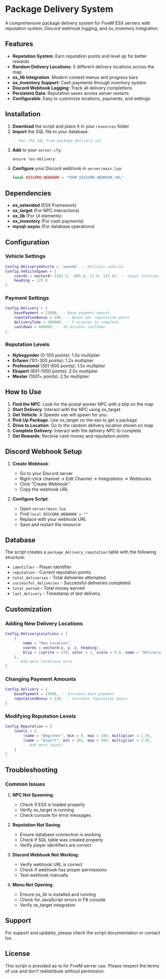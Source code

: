 # Package Delivery System

A comprehensive package delivery system for FiveM ESX servers with reputation system, Discord webhook logging, and ox_inventory integration.

## Features

- **Reputation System**: Earn reputation points and level up for better rewards
- **Random Delivery Locations**: 5 different delivery locations across the map
- **ox_lib Integration**: Modern context menus and progress bars
- **ox_inventory Support**: Cash payments through inventory system
- **Discord Webhook Logging**: Track all delivery completions
- **Persistent Data**: Reputation saves across server restarts
- **Configurable**: Easy to customize locations, payments, and settings

## Installation

1. **Download** the script and place it in your `resources` folder
2. **Import** the SQL file to your database:
   ```sql
   -- Run the SQL from package_delivery.sql
   ```
3. **Add** to your `server.cfg`:
   ```
   ensure los-delivery
   ```
4. **Configure** your Discord webhook in `server/main.lua`:
   ```lua
   local DISCORD_WEBHOOK = "YOUR_DISCORD_WEBHOOK_URL"
   ```

## Dependencies

- **es_extended** (ESX Framework)
- **ox_target** (For NPC interactions)
- **ox_lib** (For UI elements)
- **ox_inventory** (For cash payments)
- **mysql-async** (For database operations)

## Configuration

### Vehicle Settings
```lua
Config.DeliveryVehicle = 'speedo' -- Delivery vehicle
Config.VehicleSpawn = {
    coords = vector4(-1202.5, -885.0, 13.0, 125.0), -- Spawn location
    heading = 125.0
}
```

### Payment Settings
```lua
Config.Delivery = {
    basePayment = 21000, -- Base payment amount
    reputationBonus = 100, -- Bonus per reputation point
    deliveryTime = 300000, -- 5 minutes to complete
    cooldown = 600000, -- 10 minutes cooldown
}
```

### Reputation Levels
- **Nybegynder** (0-100 points): 1.0x multiplier
- **Erfaren** (101-300 points): 1.2x multiplier
- **Professionel** (301-600 points): 1.5x multiplier
- **Ekspert** (601-1000 points): 2.0x multiplier
- **Mester** (1001+ points): 2.5x multiplier

## How to Use

1. **Find the NPC**: Look for the postal worker NPC with a blip on the map
2. **Start Delivery**: Interact with the NPC using ox_target
3. **Get Vehicle**: A Speedo van will spawn for you
4. **Pick Up Package**: Use ox_target on the van to get a package
5. **Drive to Location**: Go to the random delivery location shown on map
6. **Complete Delivery**: Interact with the delivery NPC to complete
7. **Get Rewards**: Receive cash money and reputation points

## Discord Webhook Setup

1. **Create Webhook**:
   - Go to your Discord server
   - Right-click channel → Edit Channel → Integrations → Webhooks
   - Click "Create Webhook"
   - Copy the webhook URL

2. **Configure Script**:
   - Open `server/main.lua`
   - Find `local DISCORD_WEBHOOK = ""`
   - Replace with your webhook URL
   - Save and restart the resource

## Database

The script creates a `package_delivery_reputation` table with the following structure:
- `identifier` - Player identifier
- `reputation` - Current reputation points
- `total_deliveries` - Total deliveries attempted
- `successful_deliveries` - Successful deliveries completed
- `total_earned` - Total money earned
- `last_delivery` - Timestamp of last delivery

## Customization

### Adding New Delivery Locations
```lua
Config.DeliveryLocations = {
    {
        name = "New Location",
        coords = vector4(x, y, z, heading),
        blip = {sprite = 478, color = 1, scale = 0.8, name = "Delivery - New Location"}
    },
    -- Add more locations here
}
```

### Changing Payment Amounts
```lua
Config.Delivery = {
    basePayment = 25000, -- Increase base payment
    reputationBonus = 150, -- Increase reputation bonus
}
```

### Modifying Reputation Levels
```lua
Config.Reputation = {
    levels = {
        {name = "Beginner", min = 0, max = 100, multiplier = 1.0},
        {name = "Expert", min = 101, max = 500, multiplier = 2.0},
        -- Add more levels
    }
}
```

## Troubleshooting

### Common Issues

1. **NPC Not Spawning**:
   - Check if ESX is loaded properly
   - Verify ox_target is running
   - Check console for error messages

2. **Reputation Not Saving**:
   - Ensure database connection is working
   - Check if SQL table was created properly
   - Verify player identifiers are correct

3. **Discord Webhook Not Working**:
   - Verify webhook URL is correct
   - Check if webhook has proper permissions
   - Test webhook manually

4. **Menu Not Opening**:
   - Ensure ox_lib is installed and running
   - Check for JavaScript errors in F8 console
   - Verify ox_target integration

## Support

For support and updates, please check the script documentation or contact los.

## License

This script is provided as-is for FiveM server use. Please respect the terms of use and don't redistribute without permission.